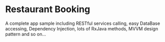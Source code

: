 # Restaurant Booking

A complete app sample including RESTful services calling, easy DataBase accessing, Dependency Injection, lots of RxJava methods, MVVM design pattern and so on...
